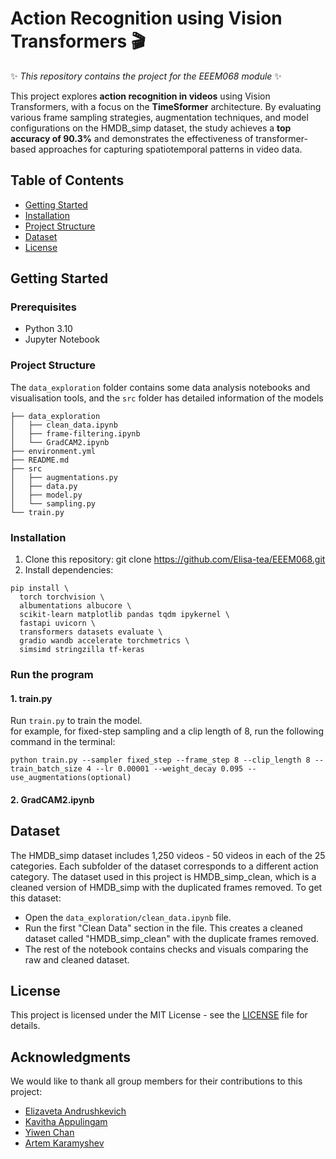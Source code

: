 # Action Recognition using Vision Transformers 🎬
✨ _This repository contains the project for the EEEM068 module_ ✨

This project explores **action recognition in videos** using Vision Transformers, with a focus on the **TimeSformer** architecture. By evaluating various frame sampling strategies, augmentation techniques, and model configurations on the HMDB_simp dataset, the study achieves a **top accuracy of 90.3%** and demonstrates the effectiveness of transformer-based approaches for capturing spatiotemporal patterns in video data.
## Table of Contents
- [Getting Started](#gettingstarted)
- [Installation](#installation)
- [Project Structure](#projectstructure)
- [Dataset](#dataset)
- [License](#license)



## Getting Started
### Prerequisites
- Python 3.10
- Jupyter Notebook
  
### Project Structure
The `data_exploration` folder contains some data analysis notebooks and visualisation tools, and the `src` folder has detailed information of the models
```
├── data_exploration
│   ├── clean_data.ipynb
│   ├── frame-filtering.ipynb
│   └── GradCAM2.ipynb
├── environment.yml
├── README.md
├── src
│   ├── augmentations.py
│   ├── data.py
│   ├── model.py
│   └── sampling.py
└── train.py
```
### Installation
1. Clone this repository: git clone https://github.com/Elisa-tea/EEEM068.git
2. Install dependencies:
```
pip install \
  torch torchvision \
  albumentations albucore \
  scikit-learn matplotlib pandas tqdm ipykernel \
  fastapi uvicorn \
  transformers datasets evaluate \
  gradio wandb accelerate torchmetrics \
  simsimd stringzilla tf-keras
```
### Run the program
#### 1. train.py
Run `train.py` to train the model.\
for example, for fixed-step sampling and a clip length of 8, run the following command in the terminal:
```
python train.py --sampler fixed_step --frame_step 8 --clip_length 8 --train_batch_size 4 --lr 0.00001 --weight_decay 0.095 --use_augmentations(optional)
```
#### 2. GradCAM2.ipynb
## Dataset
The HMDB_simp dataset includes 1,250 videos - 50 videos in each of the 25 categories. Each subfolder of the dataset corresponds
to a different action category. The dataset used in this project is HMDB_simp_clean, which is a cleaned version of HMDB_simp with the duplicated frames removed. To get this dataset: 
- Open the `data_exploration/clean_data.ipynb` file. 
- Run the first "Clean Data" section in the file. This creates a cleaned dataset called "HMDB_simp_clean" with the duplicate frames removed.
- The rest of the notebook contains checks and visuals comparing the raw and cleaned dataset. 

## License
This project is licensed under the MIT License - see the [LICENSE](LICENSE) file for details.
## Acknowledgments
We would like to thank all group members for their contributions to this project:
- [Elizaveta Andrushkevich](https://github.com/Elisa-tea)
- [Kavitha Appulingam](https://github.com/Kavithaaa23)
- [Yiwen Chan](https://github.com/v41827)
- [Artem Karamyshev](https://github.com/ArtemKar123)

